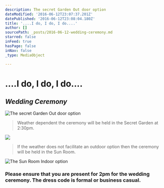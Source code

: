 ```yaml
---
description: The secret Garden Out door option
dateModified: '2016-06-12T23:07:37.201Z'
datePublished: '2016-06-12T23:08:04.180Z'
title: '....I do, I do, I do....'
author: []
sourcePath: _posts/2016-06-12-wedding-ceremony.md
starred: false
inFeed: true
hasPage: false
inNav: false
_type: MediaObject

---
```

# ....I do, I do, I do....

## _**Wedding Ceremony**_
![The secret Garden Out door option](https://the-grid-user-content.s3-us-west-2.amazonaws.com/21e2730b-4c2f-49b9-9215-2e9444dd5695.jpg)

> Weather dependent the ceremony will be held in the Secret Garden at 2:30pm.

![](https://the-grid-user-content.s3-us-west-2.amazonaws.com/fcc68df1-8586-462a-9a42-b41eb90c5585.jpg)

> If the weather does not facilitate an outdoor option then the ceremony will be held in the Sun Room.

![The Sun Room Indoor option](https://the-grid-user-content.s3-us-west-2.amazonaws.com/6ad31240-3f90-49dd-86ae-af4db3869a32.jpg)

### **Please ensure that you are present for 2pm for the wedding ceremony. The dress code is formal or business casual.**